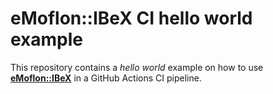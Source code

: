 # eMoflon::IBeX CI hello world example

This repository contains a *hello world* example on how to use [**eMoflon::IBeX**](https://github.com/eMoflon/emoflon-ibex) in a GitHub Actions CI pipeline.
